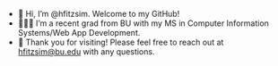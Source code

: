 - 👋 Hi, I’m @hfitzsim. Welcome to my GitHub!
- 👩🏻‍💻 I’m a recent grad from BU with my MS in Computer Information Systems/Web App Development. 
- 💞️ Thank you for visiting! Please feel free to reach out at hfitzsim@bu.edu with any questions. 

<!---
hfitzsim/hfitzsim is a ✨ special ✨ repository because its `README.md` (this file) appears on your GitHub profile.
You can click the Preview link to take a look at your changes.
--->

